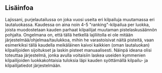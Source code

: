 ## Lisäinfoa

Lajissani, purjelautailussa on joka vuosi useita eri kilpailuja muutamassa eri lautaluokassa. Kaudessa on aina noin 
4-5 "ranking"-kilpailua per luokka, joista muodostetaan kauden parhaat kilpailijat muutaman pistelaskusäännön pohjalta. 
Ongelmana on, että tällä hetkellä lajiliitolla ei ole mitään järjestelmää/ohjelmaa/taulukkoa, mihin he varastoisivat 
näitä pisteitä, vaan esimerkiksi tällä kaudella meikäläinen kaivoi kaikkien (oman lautaluokan) kilpailijoiden 
sijoitukset ja laskin pisteet manuaalisesti. Näinpä ideana olisi toteuttaa järjestelmä, jonka avulla voitaisiin laskea 
useiden kymmenien kilpailijoiden luokkakohtaisia tuloksia läpi kauden syöttämällä kilpailu- ja kilpailijatiedot 
järjestelmään.
